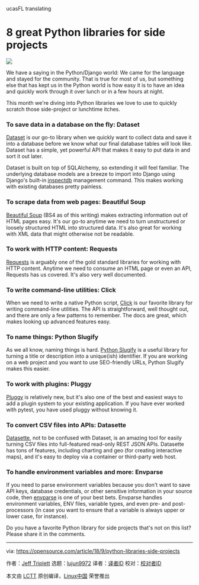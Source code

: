 ucasFL translating

8 great Python libraries for side projects
======

![](https://opensource.com/sites/default/files/styles/image-full-size/public/lead-images/python-programming-code-keyboard.png?itok=fxiSpmnd)

We have a saying in the Python/Django world: We came for the language and stayed for the community. That is true for most of us, but something else that has kept us in the Python world is how easy it is to have an idea and quickly work through it over lunch or in a few hours at night.

This month we're diving into Python libraries we love to use to quickly scratch those side-project or lunchtime itches.

### To save data in a database on the fly: Dataset

[Dataset][1] is our go-to library when we quickly want to collect data and save it into a database before we know what our final database tables will look like. Dataset has a simple, yet powerful API that makes it easy to put data in and sort it out later.

Dataset is built on top of SQLAlchemy, so extending it will feel familiar. The underlying database models are a breeze to import into Django using Django's built-in [inspectdb][2] management command. This makes working with existing databases pretty painless.

### To scrape data from web pages: Beautiful Soup

[Beautiful Soup][3] (BS4 as of this writing) makes extracting information out of HTML pages easy. It's our go-to anytime we need to turn unstructured or loosely structured HTML into structured data. It's also great for working with XML data that might otherwise not be readable.

### To work with HTTP content: Requests

[Requests][4] is arguably one of the gold standard libraries for working with HTTP content. Anytime we need to consume an HTML page or even an API, Requests has us covered. It's also very well documented.

### To write command-line utilities: Click

When we need to write a native Python script, [Click][5] is our favorite library for writing command-line utilities. The API is straightforward, well thought out, and there are only a few patterns to remember. The docs are great, which makes looking up advanced features easy.

### To name things: Python Slugify

As we all know, naming things is hard. [Python Slugify][6] is a useful library for turning a title or description into a unique(ish) identifier. If you are working on a web project and you want to use SEO-friendly URLs, Python Slugify makes this easier.

### To work with plugins: Pluggy

[Pluggy][7] is relatively new, but it's also one of the best and easiest ways to add a plugin system to your existing application. If you have ever worked with pytest, you have used pluggy without knowing it.

### To convert CSV files into APIs: Datasette

[Datasette][8], not to be confused with Dataset, is an amazing tool for easily turning CSV files into full-featured read-only REST JSON APIs. Datasette has tons of features, including charting and geo (for creating interactive maps), and it's easy to deploy via a container or third-party web host.

### To handle environment variables and more: Envparse

If you need to parse environment variables because you don't want to save API keys, database credentials, or other sensitive information in your source code, then [envparse][9] is one of your best bets. Envparse handles environment variables, ENV files, variable types, and even pre- and post-processors (in case you want to ensure that a variable is always upper or lower case, for instance).

Do you have a favorite Python library for side projects that's not on this list? Please share it in the comments.

--------------------------------------------------------------------------------

via: https://opensource.com/article/18/9/python-libraries-side-projects

作者：[Jeff Triplett][a]
选题：[lujun9972](https://github.com/lujun9972)
译者：[译者ID](https://github.com/译者ID)
校对：[校对者ID](https://github.com/校对者ID)

本文由 [LCTT](https://github.com/LCTT/TranslateProject) 原创编译，[Linux中国](https://linux.cn/) 荣誉推出

[a]: https://opensource.com/users/laceynwilliams
[1]: https://dataset.readthedocs.io/en/latest/
[2]: https://docs.djangoproject.com/en/2.1/ref/django-admin/#django-admin-inspectdb
[3]: https://www.crummy.com/software/BeautifulSoup/
[4]: http://docs.python-requests.org/
[5]: http://click.pocoo.org/5/
[6]: https://github.com/un33k/python-slugify
[7]: https://pluggy.readthedocs.io/en/latest/
[8]: https://github.com/simonw/datasette
[9]: https://github.com/rconradharris/envparse
